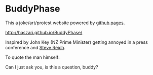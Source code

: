 # BuddyPhase

This a joke/art/protest website powered by [github pages](https://pages.github.com).

http://haszari.github.io/BuddyPhase/

Inspired by John Key (NZ Prime Minister) getting annoyed in a press conference and [Steve Reich](https://en.wikipedia.org/wiki/It%27s_Gonna_Rain).

To quote the man himself:

   Can I just ask you, is this a question, buddy?
  
